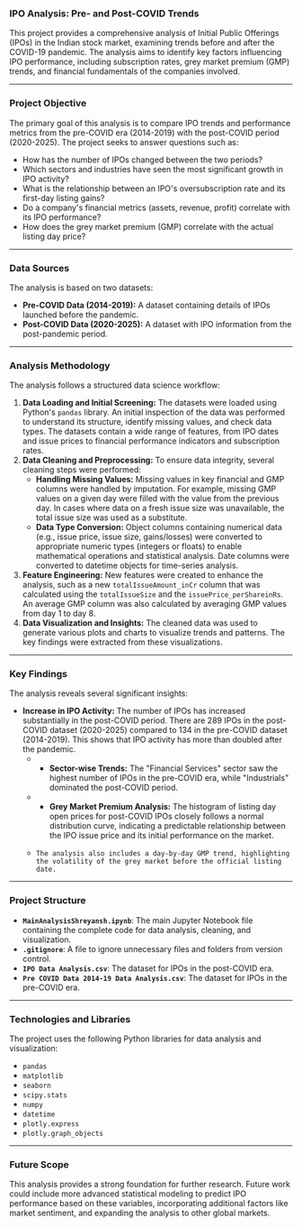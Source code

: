 ### IPO Analysis: Pre- and Post-COVID Trends

This project provides a comprehensive analysis of Initial Public Offerings (IPOs) in the Indian stock market, examining trends before and after the COVID-19 pandemic. The analysis aims to identify key factors influencing IPO performance, including subscription rates, grey market premium (GMP) trends, and financial fundamentals of the companies involved.

---

### Project Objective

The primary goal of this analysis is to compare IPO trends and performance metrics from the pre-COVID era (2014-2019) with the post-COVID period (2020-2025). The project seeks to answer questions such as:

- How has the number of IPOs changed between the two periods?
- Which sectors and industries have seen the most significant growth in IPO activity?
- What is the relationship between an IPO's oversubscription rate and its first-day listing gains?
- Do a company's financial metrics (assets, revenue, profit) correlate with its IPO performance?
- How does the grey market premium (GMP) correlate with the actual listing day price?

---

### Data Sources

The analysis is based on two datasets:

- **Pre-COVID Data (2014-2019):** A dataset containing details of IPOs launched before the pandemic.
- **Post-COVID Data (2020-2025):** A dataset with IPO information from the post-pandemic period.

---

### Analysis Methodology

The analysis follows a structured data science workflow:

1.  **Data Loading and Initial Screening:** The datasets were loaded using Python's `pandas` library. An initial inspection of the data was performed to understand its structure, identify missing values, and check data types. The datasets contain a wide range of features, from IPO dates and issue prices to financial performance indicators and subscription rates.
2.  **Data Cleaning and Preprocessing:** To ensure data integrity, several cleaning steps were performed:
    - **Handling Missing Values:** Missing values in key financial and GMP columns were handled by imputation. For example, missing GMP values on a given day were filled with the value from the previous day. In cases where data on a fresh issue size was unavailable, the total issue size was used as a substitute.
    - **Data Type Conversion:** Object columns containing numerical data (e.g., issue price, issue size, gains/losses) were converted to appropriate numeric types (integers or floats) to enable mathematical operations and statistical analysis. Date columns were converted to datetime objects for time-series analysis.
3.  **Feature Engineering:** New features were created to enhance the analysis, such as a new `totalIssueAmount_inCr` column that was calculated using the `totalIssueSize` and the `issuePrice_perShareinRs`. An average GMP column was also calculated by averaging GMP values from day 1 to day 8.
4.  **Data Visualization and Insights:** The cleaned data was used to generate various plots and charts to visualize trends and patterns. The key findings were extracted from these visualizations.

---

### Key Findings

The analysis reveals several significant insights:

- **Increase in IPO Activity:** The number of IPOs has increased substantially in the post-COVID period. There are 289 IPOs in the post-COVID dataset (2020-2025) compared to 134 in the pre-COVID dataset (2014-2019). This shows that IPO activity has more than doubled after the pandemic.
  - - **Sector-wise Trends:** The "Financial Services" sector saw the highest number of IPOs in the pre-COVID era, while "Industrials" dominated the post-COVID period.
  - - **Grey Market Premium Analysis:** The histogram of listing day open prices for post-COVID IPOs closely follows a normal distribution curve, indicating a predictable relationship between the IPO issue price and its initial performance on the market.
  - ```
    The analysis also includes a day-by-day GMP trend, highlighting the volatility of the grey market before the official listing date.
    ```

---

### Project Structure

- **`MainAnalysisShreyansh.ipynb`**: The main Jupyter Notebook file containing the complete code for data analysis, cleaning, and visualization.
- **`.gitignore`**: A file to ignore unnecessary files and folders from version control.
- **`IPO Data Analysis.csv`**: The dataset for IPOs in the post-COVID era.
- **`Pre COVID Data 2014-19 Data Analysis.csv`**: The dataset for IPOs in the pre-COVID era.

---

### Technologies and Libraries

The project uses the following Python libraries for data analysis and visualization:

- `pandas`
- `matplotlib`
- `seaborn`
- `scipy.stats`
- `numpy`
- `datetime`
- `plotly.express`
- `plotly.graph_objects`

---

### Future Scope

This analysis provides a strong foundation for further research. Future work could include more advanced statistical modeling to predict IPO performance based on these variables, incorporating additional factors like market sentiment, and expanding the analysis to other global markets.
